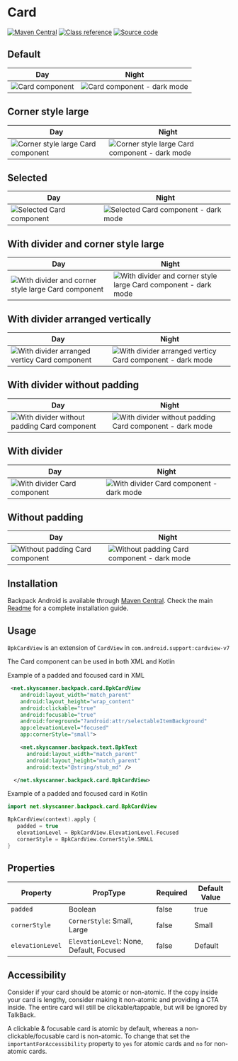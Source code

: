 # Card

[![Maven Central](https://img.shields.io/maven-central/v/net.skyscanner.backpack/backpack-android)](https://search.maven.org/artifact/net.skyscanner.backpack/backpack-android)
[![Class reference](https://img.shields.io/badge/Class%20reference-Android-blue)](https://backpack.github.io/android/Backpack/net.skyscanner.backpack.card)
[![Source code](https://img.shields.io/badge/Source%20code-GitHub-lightgrey)](https://github.com/Skyscanner/backpack-android/tree/main/Backpack/src/main/java/net/skyscanner/backpack/card)

## Default

| Day | Night |
| --- | --- |
| ![Card component](https://raw.githubusercontent.com/Skyscanner/backpack-android/main/docs/view/Card/screenshots/default.png) |![Card component - dark mode](https://raw.githubusercontent.com/Skyscanner/backpack-android/main/docs/view/Card/screenshots/default_dm.png) |

## Corner style large

| Day | Night |
| --- | --- |
| ![Corner style large Card component](https://raw.githubusercontent.com/Skyscanner/backpack-android/main/docs/view/Card/screenshots/corner-style-large.png) |![Corner style large Card component - dark mode](https://raw.githubusercontent.com/Skyscanner/backpack-android/main/docs/view/Card/screenshots/corner-style-large_dm.png) |

## Selected

| Day | Night |
| --- | --- |
| ![Selected Card component](https://raw.githubusercontent.com/Skyscanner/backpack-android/main/docs/view/Card/screenshots/selected.png) |![Selected Card component - dark mode](https://raw.githubusercontent.com/Skyscanner/backpack-android/main/docs/view/Card/screenshots/selected_dm.png) |

## With divider and corner style large

| Day | Night |
| --- | --- |
| ![With divider and corner style large Card component](https://raw.githubusercontent.com/Skyscanner/backpack-android/main/docs/view/Card/screenshots/with-divider-and-corner-style-large.png) |![With divider and corner style large Card component - dark mode](https://raw.githubusercontent.com/Skyscanner/backpack-android/main/docs/view/Card/screenshots/with-divider-and-corner-style-large_dm.png) |

## With divider arranged vertically

| Day | Night |
| --- | --- |
| ![With divider arranged verticy Card component](https://raw.githubusercontent.com/Skyscanner/backpack-android/main/docs/view/Card/screenshots/with-divider-arranged-vertically.png) |![With divider arranged verticy Card component - dark mode](https://raw.githubusercontent.com/Skyscanner/backpack-android/main/docs/view/Card/screenshots/with-divider-arranged-vertically_dm.png) |

## With divider without padding

| Day | Night |
| --- | --- |
| ![With divider without padding Card component](https://raw.githubusercontent.com/Skyscanner/backpack-android/main/docs/view/Card/screenshots/with-divider-without-padding.png) |![With divider without padding Card component - dark mode](https://raw.githubusercontent.com/Skyscanner/backpack-android/main/docs/view/Card/screenshots/with-divider-without-padding_dm.png) |

## With divider

| Day | Night |
| --- | --- |
| ![With divider Card component](https://raw.githubusercontent.com/Skyscanner/backpack-android/main/docs/view/Card/screenshots/with-divider.png) |![With divider Card component - dark mode](https://raw.githubusercontent.com/Skyscanner/backpack-android/main/docs/view/Card/screenshots/with-divider_dm.png) |

## Without padding

| Day | Night |
| --- | --- |
| ![Without padding Card component](https://raw.githubusercontent.com/Skyscanner/backpack-android/main/docs/view/Card/screenshots/without-padding.png) |![Without padding Card component - dark mode](https://raw.githubusercontent.com/Skyscanner/backpack-android/main/docs/view/Card/screenshots/without-padding_dm.png) |

## Installation

Backpack Android is available through [Maven Central](https://search.maven.org/artifact/net.skyscanner.backpack/backpack-android). Check the main [Readme](https://github.com/skyscanner/backpack-android#installation) for a complete installation guide.

## Usage

`BpkCardView` is an extension of `CardView` in `com.android.support:cardview-v7`

The Card component can be used in both XML and Kotlin

Example of a padded and focused card in XML

```xml
 <net.skyscanner.backpack.card.BpkCardView
    android:layout_width="match_parent"
    android:layout_height="wrap_content"
    android:clickable="true"
    android:focusable="true"
    android:foreground="?android:attr/selectableItemBackground"
    app:elevationLevel="focused"
    app:cornerStyle="small">

    <net.skyscanner.backpack.text.BpkText
      android:layout_width="match_parent"
      android:layout_height="match_parent"
      android:text="@string/stub_md" />

  </net.skyscanner.backpack.card.BpkCardView>
```

Example of a padded and focused card in Kotlin

```Kotlin
import net.skyscanner.backpack.card.BpkCardView

BpkCardView(context).apply {
   padded = true
   elevationLevel = BpkCardView.ElevationLevel.Focused
   cornerStyle = BpkCardView.CornerStyle.SMALL
}
```

## Properties

| Property         | PropType                                 | Required | Default Value |
| ---------------- | ---------------------------------------- | -------- | ------------- |
| `padded`         | Boolean                                  | false    | true          |
| `cornerStyle`    | `CornerStyle`: Small, Large              | false    | Small         |
| `elevationLevel` | `ElevationLevel`: None, Default, Focused | false    | Default       |

## Accessibility

Consider if your card should be atomic or non-atomic. If the copy inside your card is lengthy, consider making it non-atomic and providing a CTA inside. The entire card will still be clickable/tappable, but will be ignored by TalkBack.

A clickable & focusable card is atomic by default, whereas a non-clickable/focusable card is non-atomic. To change that set the `importantForAccessibility` property to `yes` for atomic cards and `no` for non-atomic cards.
